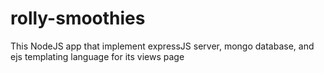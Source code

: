 # rolly-smoothies
This NodeJS app that implement expressJS server, mongo database, and ejs templating language for its views page
